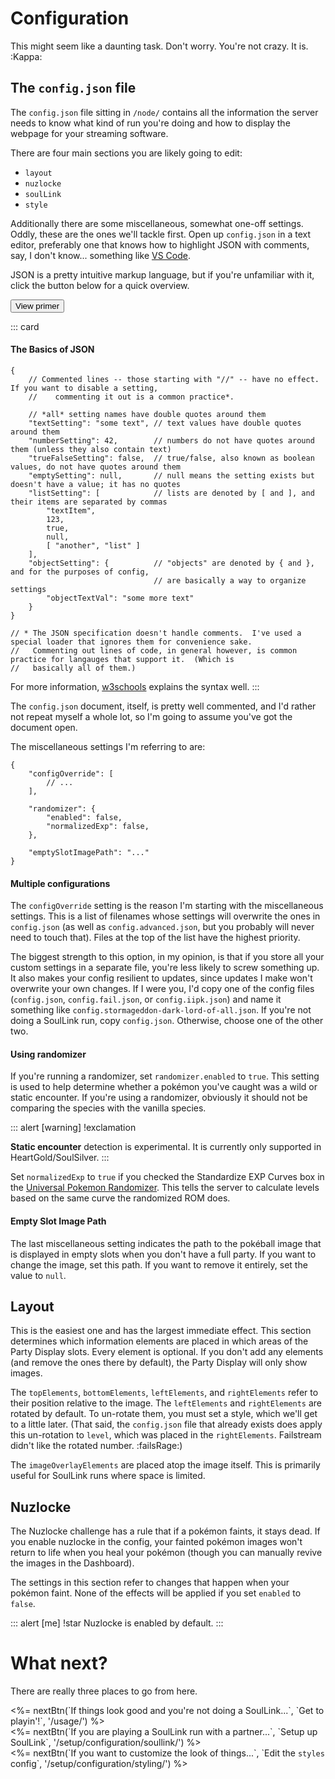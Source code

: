 Configuration
=============

This might seem like a daunting task.  Don't worry.  You're not crazy.  It is.  :Kappa:

The `config.json` file
----------------------

The `config.json` file <span class="text-muted">sitting in `/node/`</span> contains all the information the server needs to know what kind of run you're doing and how to display the webpage for your streaming software.

There are four main sections you are likely going to edit:

*   `layout`
*   `nuzlocke`
*   `soulLink`
*   `style`

Additionally there are some miscellaneous, somewhat one-off settings.  Oddly, these are the ones we'll tackle first.  Open up `config.json` in a text editor, preferably one that knows how to highlight JSON with comments, say, I don't know... something like [VS Code](http://code.visualstudio.com).

JSON is a pretty intuitive markup language, but if you're unfamiliar with it, click the button below for a quick overview.

<button class="btn btn-outline-me" data-toggle="collapse" data-target="#json-primer">View primer</button>
<div class="collapse" id="json-primer" markdown="1">

::: card
#### The Basics of JSON ####

```jsonc
{
    // Commented lines -- those starting with "//" -- have no effect.  If you want to disable a setting, 
    //    commenting it out is a common practice*.

    // *all* setting names have double quotes around them
    "textSetting": "some text", // text values have double quotes around them
    "numberSetting": 42,        // numbers do not have quotes around them (unless they also contain text)
    "trueFalseSetting": false,  // true/false, also known as boolean values, do not have quotes around them
    "emptySetting": null,       // null means the setting exists but doesn't have a value; it has no quotes
    "listSetting": [            // lists are denoted by [ and ], and their items are separated by commas
        "textItem",
        123,
        true,
        null,
        [ "another", "list" ]
    ],
    "objectSetting": {          // "objects" are denoted by { and }, and for the purposes of config, 
                                // are basically a way to organize settings
        "objectTextVal": "some more text"
    }
}

// * The JSON specification doesn't handle comments.  I've used a special loader that ignores them for convenience sake.
//   Commenting out lines of code, in general however, is common practice for langauges that support it.  (Which is 
//   basically all of them.)
```

For more information, [w3schools](https://www.w3schools.com/js/js_json_syntax.asp) explains the syntax well.
:::
</div>

The `config.json` document, itself, is pretty well commented, and I'd rather not repeat myself a whole lot, so I'm going to assume you've got the document open.

The miscellaneous settings I'm referring to are:

```jsonc
{
    "configOverride": [
        // ...
    ],

    "randomizer": {
        "enabled": false,
        "normalizedExp": false,
    },

    "emptySlotImagePath": "..."
}
```

#### Multiple configurations ####

The `configOverride` setting is the reason I'm starting with the miscellaneous settings.  This is a list of filenames whose settings will overwrite the ones in `config.json` (as well as `config.advanced.json`, but you probably will never need to touch that).  Files at the top of the list have the highest priority.

The biggest strength to this option, in my opinion, is that if you store all your custom settings in a separate file, you're less likely to screw something up.  It also makes your config resilient to updates, since updates I make won't overwrite your own changes.  If I were you, I'd copy one of the config files (`config.json`, `config.fail.json`, or `config.iipk.json`) and name it something like `config.stormageddon-dark-lord-of-all.json`.  If you're not doing a SoulLink run, copy `config.json`.  Otherwise, choose one of the other two.

#### Using randomizer ####

If you're running a randomizer, set `randomizer.enabled` to `true`.  This setting is used to help determine whether a pokémon you've caught was a wild or static encounter.  If you're using a randomizer, obviously it should not be comparing the species with the vanilla species.

::: alert [warning] !exclamation

**Static encounter** detection is experimental.  It is currently only supported in HeartGold/SoulSilver.
:::

Set `normalizedExp` to `true` if you checked the Standardize EXP Curves box in the [Universal Pokemon Randomizer](http://pokehacks.dabomstew.com/randomizer/).  This tells the server to calculate levels based on the same curve the randomized ROM does.

#### Empty Slot Image Path ####

The last miscellaneous setting indicates the path to the pokéball image that is displayed in empty slots when you don't have a full party.  If you want to change the image, set this path.  If you want to remove it entirely, set the value to `null`.

Layout
------

This is the easiest one and has the largest immediate effect.  This section determines which information elements are placed in which areas of the Party Display slots.  Every element is optional.  If you don't add any elements (and remove the ones there by default), the Party Display will only show images.

The `topElements`, `bottomElements`, `leftElements`, and `rightElements` refer to their position relative to the image.  The `leftElements` and `rightElements` are rotated by default.  To un-rotate them, you must set a style, which we'll get to a little later.  (That said, the `config.json` file that already exists does apply this un-rotation to `level`, which was placed in the `rightElements`.  Failstream didn't like the rotated number.  :failsRage:)

The `imageOverlayElements` are placed atop the image itself.  This is primarily useful for SoulLink runs where space is limited.

Nuzlocke <a id="nuzlocke-config">&nbsp;</a>
--------

The Nuzlocke challenge has a rule that if a pokémon faints, it stays dead.  If you enable nuzlocke in the config, your fainted pokémon images won't return to life when you heal your pokémon (though you can manually revive the images in the Dashboard).

The settings in this section refer to changes that happen when your pokémon faint.  None of the effects will be applied if you set `enabled` to `false`.

::: alert [me] !star
Nuzlocke is enabled by default.
:::

What next?
==========

There are really three places to go from here.

<div data-nb><%= nextBtn(`If things look good and you're not doing a SoulLink...`, `Get to playin'!`, '/usage/') %></div>
<div data-nb><%= nextBtn(`If you are playing a SoulLink run with a partner...`, `Setup up SoulLink`, '/setup/configuration/soullink/') %></div>
<div data-nb><%= nextBtn(`If you want to customize the look of things...`, `Edit the <code class="text-white">styles</code> config`, '/setup/configuration/styling/') %></div>
